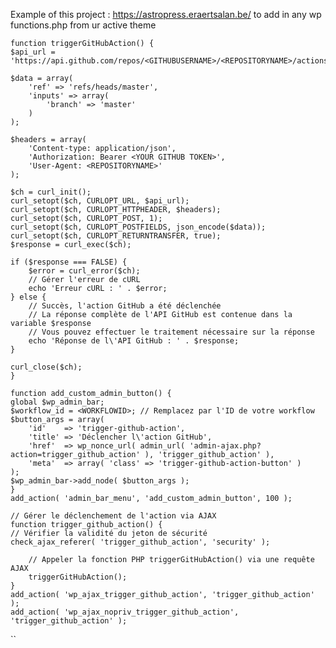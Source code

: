 Example of this project : https://astropress.eraertsalan.be/
to add in any wp functions.php from ur active theme 


    function triggerGitHubAction() {
    $api_url = 'https://api.github.com/repos/<GITHUBUSERNAME>/<REPOSITORYNAME>/actions/workflows/<WORKFLOWID>/dispatches';

    $data = array(
        'ref' => 'refs/heads/master',
        'inputs' => array(
            'branch' => 'master'
        )
    );

    $headers = array(
        'Content-type: application/json',
        'Authorization: Bearer <YOUR GITHUB TOKEN>',
        'User-Agent: <REPOSITORYNAME>'
    );

    $ch = curl_init();
    curl_setopt($ch, CURLOPT_URL, $api_url);
    curl_setopt($ch, CURLOPT_HTTPHEADER, $headers);
    curl_setopt($ch, CURLOPT_POST, 1);
    curl_setopt($ch, CURLOPT_POSTFIELDS, json_encode($data));
    curl_setopt($ch, CURLOPT_RETURNTRANSFER, true);
    $response = curl_exec($ch);

    if ($response === FALSE) {
        $error = curl_error($ch);
        // Gérer l'erreur de cURL
        echo 'Erreur cURL : ' . $error;
    } else {
        // Succès, l'action GitHub a été déclenchée
        // La réponse complète de l'API GitHub est contenue dans la variable $response
        // Vous pouvez effectuer le traitement nécessaire sur la réponse
        echo 'Réponse de l\'API GitHub : ' . $response;
    }

    curl_close($ch);
    }

    function add_custom_admin_button() {
    global $wp_admin_bar;
    $workflow_id = <WORKFLOWID>; // Remplacez par l'ID de votre workflow
    $button_args = array(
        'id'    => 'trigger-github-action',
        'title' => 'Déclencher l\'action GitHub',
        'href'  => wp_nonce_url( admin_url( 'admin-ajax.php?action=trigger_github_action' ), 'trigger_github_action' ),
        'meta'  => array( 'class' => 'trigger-github-action-button' )
    );
    $wp_admin_bar->add_node( $button_args );
    }
    add_action( 'admin_bar_menu', 'add_custom_admin_button', 100 );

    // Gérer le déclenchement de l'action via AJAX
    function trigger_github_action() {
    // Vérifier la validité du jeton de sécurité
    check_ajax_referer( 'trigger_github_action', 'security' );
    
        // Appeler la fonction PHP triggerGitHubAction() via une requête AJAX
        triggerGitHubAction();
    }
    add_action( 'wp_ajax_trigger_github_action', 'trigger_github_action' );
    add_action( 'wp_ajax_nopriv_trigger_github_action', 'trigger_github_action' );

``

